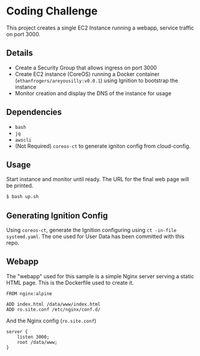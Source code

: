 # Coding Challenge

This project creates a single EC2 Instance running a webapp, service traffic on port 3000.

## Details
* Create a Security Group that allows ingress on port 3000
* Create EC2 instance (CoreOS) running a Docker container (`ethanfrogers/areyousilly:v0.0.1`) using Ignition to bootstrap the instance
* Monitor creation and display the DNS of the instance for usage

## Dependencies

* `bash`
* `jq`
* `awscli`
* (Not Required) `coreos-ct` to generate igniton config from cloud-config.

## Usage

Start instance and monitor until ready. The URL for the final web page will be printed.

```bash
$ bash up.sh
```

## Generating Ignition Config

Using `coreos-ct`, generate the Ignition configuring using `ct -in-file systemd.yaml`. The one used for User Data has been committed with this repo.

## Webapp

The "webapp" used for this sample is a simple Nginx server serving a static HTML page. This is the Dockerfile used to create it.

```
FROM nginx:alpine

ADD index.html /data/www/index.html
ADD ro.site.conf /etc/nginx/conf.d/
```

And the Nginx config (`ro.site.conf`)

```
server {
    listen 3000;
    root /data/www;
}
```